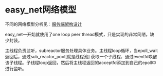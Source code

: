 # easy_net网络模型

不同的网络模型分析见：[服务端架构设计](./14-网络模型设计讨论.md)

easy_net一开始就使用了one loop peer thread模式，只是实现的非常简陋，缺少封装。

主线程负责监听，subreactor服务处理具体业务。主线程loop循环，当epoll_wait返回后，通过sub_reactor_pool[就是线程池] 获取一个子线程，通过eventfd唤醒该子线程。子线程loop返回，然后将主线程返回的acceptfd添加到自己的epoll中进行监听。